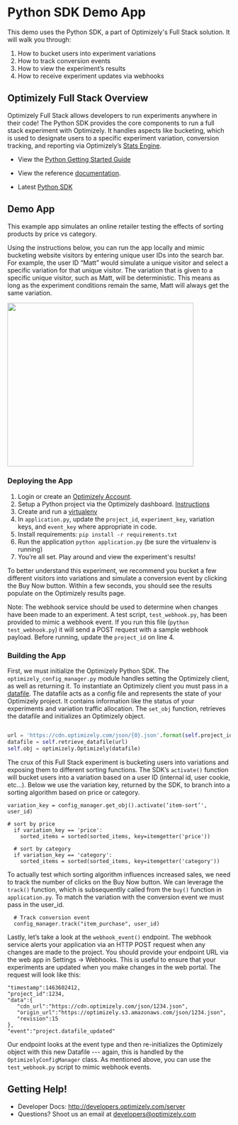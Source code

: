 # Python SDK Demo App

This demo uses the Python SDK, a part of Optimizely's Full Stack solution. It will walk you through:

1. How to bucket users into experiment variations 
2. How to track conversion events
3. How to view the experiment’s results 
4. How to receive experiment updates via webhooks

## Optimizely Full Stack Overview

Optimizely Full Stack allows developers to run experiments anywhere in their code! The Python SDK provides the core components to run a full stack experiment with Optimizely. It handles aspects like bucketing, which is used to designate users to a specific experiment variation, conversion tracking, and reporting via Optimizely’s [Stats Engine](https://www.optimizely.com/statistics/).  

* View the [Python Getting Started Guide](http://developers.optimizely.com/server/getting-started/index.html?language=python)

* View the reference [documentation](http://developers.optimizely.com/server/reference/index.html?language=python).

* Latest [Python SDK](https://github.com/optimizely/python-sdk)

## Demo App

This example app simulates an online retailer testing the effects of sorting products by price vs category.

Using the instructions below, you can run the app locally and mimic bucketing website visitors by entering unique user IDs into the search bar. For example, the user ID “Matt” would simulate a unique visitor and select a specific variation for that unique visitor. The variation that is given to a specific unique visitor, such as Matt, will be deterministic. This means as long as the experiment conditions remain the same, Matt will always get the same variation.
 
<img src="https://github.com/optimizely/python-sdk-demo-app/blob/master/images/screenshot.png" width="420" height="369px">

### Deploying the App
1. Login or create an [Optimizely Account](https://app.optimizely.com/signin).
2. Setup a Python project via the Optimizely dashboard. [Instructions](http://developers.optimizely.com/server/getting-started/index.html?language=python)
3.  Create and run a [virtualenv](http://docs.python-guide.org/en/latest/dev/virtualenvs/)
4. In `application.py`, update the `project_id`, `experiment_key`, variation keys, and `event_key` where appropriate in code.
5. Install requirements: `pip install -r requirements.txt`
6. Run the application `python application.py` (be sure the virtualenv is running)
7. You’re all set. Play around and view the experiment's results! 

To better understand this experiment, we recommend you bucket a few different visitors into variations and simulate a conversion event by clicking the Buy Now button. Within a few seconds, you should see the results populate on the Optimizely results page. 

Note: The webhook service should be used to determine when changes have been made to an experiment. A test script, `test_webhook.py`, has been provided to mimic a webhook event. If you run this file (`python test_webhook.py`) it will send a POST request with a sample webhook payload. Before running, update the `project_id` on line 4.  

### Building the App


First, we must initialize the Optimizely Python SDK. The `optimizely_config_manager.py` module handles setting the Optimizely client, as well as returning it. To instantiate an Optimizely client you must pass in a [datafile](http://developers.optimizely.com/server/reference/index.html#datafile). The datafile acts as a config file and represents the state of your Optimizely project. It contains information like the status of your experiments and variation traffic allocation. The `set_obj` function, retrieves the datafile and initializes an Optimizely object. 

```python

url = 'https://cdn.optimizely.com/json/{0}.json'.format(self.project_id)
datafile = self.retrieve_datafile(url)
self.obj = optimizely.Optimizely(datafile)
```    
The crux of this Full Stack experiment is bucketing users into variations and exposing them to different sorting functions. The SDK’s `activate()` function will bucket users into a variation based on a user ID (internal id, user cookie, etc…). Below we use the variation key, returned by the SDK, to branch into a sorting algorithm based on price or category.   

```
variation_key = config_manager.get_obj().activate(‘item-sort’', user_id)

# sort by price
  if variation_key == 'price':
    sorted_items = sorted(sorted_items, key=itemgetter('price'))

  # sort by category
  if variation_key == 'category':
    sorted_items = sorted(sorted_items, key=itemgetter('category'))

```
To actually test which sorting algorithm influences increased sales, we need to track the number of clicks on the Buy Now button. We can leverage the `track()` function, which is subsequentlly called from the `buy()` function in `application.py`. To match the variation with the conversion event we must pass in the user_id. 

```
  # Track conversion event
  config_manager.track("item_purchase", user_id)
``` 

Lastly, let’s take a look at the `webhook_event()` endpoint. The webhook service alerts your application via an HTTP POST request when any changes are made to the project. You should provide your endpoint URL via the web app in Settings -> Webhooks. This is useful to ensure that your experiments are updated when you make changes in the web portal. The request will look like this: 

```
"timestamp":1463602412,
"project_id":1234,
"data":{  
   "cdn_url":"https://cdn.optimizely.com/json/1234.json",
   "origin_url":"https://optimizely.s3.amazonaws.com/json/1234.json",
   "revision":15
},
"event":"project.datafile_updated"
```
Our endpoint looks at the event type and then re-initializes the Optimizely object with this new Datafile --- again, this is handled by the `OptimizelyConfigManager` class. As mentioned above, you can use the `test_webhook.py` script to mimic webhook events. 

## Getting Help! 

* Developer Docs: http://developers.optimizely.com/server
* Questions? Shoot us an email at developers@optimizely.com
